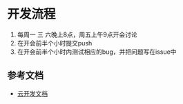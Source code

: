 # 开发流程

1. 每周一 三 六晚上8点，周五上午9点开会讨论
2. 在开会前半个小时提交push
3. 在开会前半个小时内测试相应的bug，并把问题写在issue中

## 参考文档

- [云开发文档](https://developers.weixin.qq.com/miniprogram/dev/wxcloud/basis/getting-started.html)
